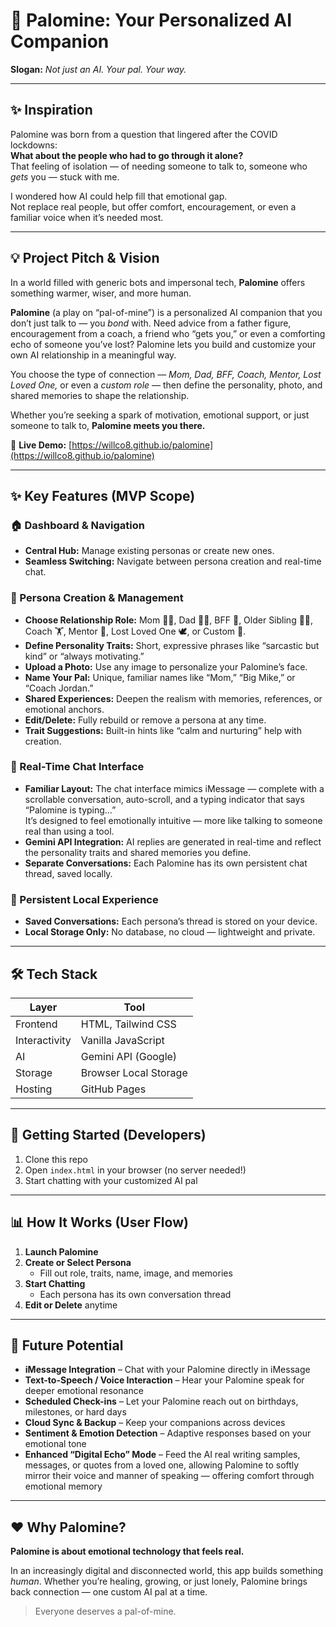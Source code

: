 # 🤖 Palomine: Your Personalized AI Companion

**Slogan:** *Not just an AI. Your pal. Your way.*

---

## ✨ Inspiration

Palomine was born from a question that lingered after the COVID lockdowns:  
**What about the people who had to go through it alone?**  
That feeling of isolation — of needing someone to talk to, someone who *gets* you — stuck with me.  

I wondered how AI could help fill that emotional gap.  
Not replace real people, but offer comfort, encouragement, or even a familiar voice when it’s needed most.

---

## 💡 Project Pitch & Vision

In a world filled with generic bots and impersonal tech, **Palomine** offers something warmer, wiser, and more human.

**Palomine** (a play on “pal-of-mine”) is a personalized AI companion that you don’t just talk to — you *bond* with. Need advice from a father figure, encouragement from a coach, a friend who “gets you,” or even a comforting echo of someone you’ve lost? Palomine lets you build and customize your own AI relationship in a meaningful way.

You choose the type of connection — *Mom, Dad, BFF, Coach, Mentor, Lost Loved One,* or even a *custom role* — then define the personality, photo, and shared memories to shape the relationship.

Whether you’re seeking a spark of motivation, emotional support, or just someone to talk to, **Palomine meets you there.**

🔗 **Live Demo:** [https://willco8.github.io/palomine](https://willco8.github.io/palomine)

---

## ✨ Key Features (MVP Scope)

### 🏠 Dashboard & Navigation
- **Central Hub:** Manage existing personas or create new ones.
- **Seamless Switching:** Navigate between persona creation and real-time chat.

### 🧠 Persona Creation & Management
- **Choose Relationship Role:** Mom 👩‍🦿, Dad 👨‍🦿, BFF 👯, Older Sibling 🧑‍🦑, Coach 🏋️, Mentor 🧠, Lost Loved One 🕊️, or Custom 🎨.
- **Define Personality Traits:** Short, expressive phrases like “sarcastic but kind” or “always motivating.”
- **Upload a Photo:** Use any image to personalize your Palomine’s face.
- **Name Your Pal:** Unique, familiar names like “Mom,” “Big Mike,” or “Coach Jordan.”
- **Shared Experiences:** Deepen the realism with memories, references, or emotional anchors.
- **Edit/Delete:** Fully rebuild or remove a persona at any time.
- **Trait Suggestions:** Built-in hints like “calm and nurturing” help with creation.

### 💬 Real-Time Chat Interface
- **Familiar Layout:** The chat interface mimics iMessage — complete with a scrollable conversation, auto-scroll, and a typing indicator that says “Palomine is typing…”  
  It’s designed to feel emotionally intuitive — more like talking to someone real than using a tool.
- **Gemini API Integration:** AI replies are generated in real-time and reflect the personality traits and shared memories you define.
- **Separate Conversations:** Each Palomine has its own persistent chat thread, saved locally.

### 🔐 Persistent Local Experience
- **Saved Conversations:** Each persona’s thread is stored on your device.
- **Local Storage Only:** No database, no cloud — lightweight and private.

---

## 🛠️ Tech Stack

| Layer         | Tool                  |
| ------------- | --------------------- |
| Frontend      | HTML, Tailwind CSS    |
| Interactivity | Vanilla JavaScript    |
| AI            | Gemini API (Google)   |
| Storage       | Browser Local Storage |
| Hosting       | GitHub Pages          |

---

## 🚀 Getting Started (Developers)

1. Clone this repo
2. Open `index.html` in your browser (no server needed!)
3. Start chatting with your customized AI pal

---

## 📊 How It Works (User Flow)

1. **Launch Palomine**
2. **Create or Select Persona**
   - Fill out role, traits, name, image, and memories
3. **Start Chatting**
   - Each persona has its own conversation thread
4. **Edit or Delete** anytime

---

## 🔮 Future Potential

- **iMessage Integration** – Chat with your Palomine directly in iMessage
- **Text-to-Speech / Voice Interaction** – Hear your Palomine speak for deeper emotional resonance
- **Scheduled Check-ins** – Let your Palomine reach out on birthdays, milestones, or hard days
- **Cloud Sync & Backup** – Keep your companions across devices
- **Sentiment & Emotion Detection** – Adaptive responses based on your emotional tone
- **Enhanced “Digital Echo” Mode** – Feed the AI real writing samples, messages, or quotes from a loved one, allowing Palomine to softly mirror their voice and manner of speaking — offering comfort through emotional memory

---

## ❤️ Why Palomine?

**Palomine is about emotional technology that feels real.**

In an increasingly digital and disconnected world, this app builds something *human*. Whether you’re healing, growing, or just lonely, Palomine brings back connection — one custom AI pal at a time.

> Everyone deserves a pal-of-mine.
